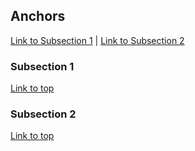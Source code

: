 <!-- confluence-page-id: 00000000000 -->

## Anchors

[Link to Subsection 1](#subsection-1) | [Link to Subsection 2](#subsection-2)

### Subsection 1

[Link to top](#anchors)

### Subsection 2

[Link to top](#anchors)
